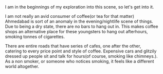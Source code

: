 I am in the beginnings of my exploration into this scene, so let's get into it. 

I am not really an avid consumer of coffee(or tea for that matter)
Ahmedabad is sort of an anomaly in the evening/nightlife scene of things. Due to being a dry state, there are no bars to hang out in. This makes coffee shops an alternative place for these youngsters to hang out afterhours, smoking tonnes of cigarettes.

There are entire roads that have series of cafes, one after the other, catering to every price point and style of coffee. Expensive cars and glitzily dressed up people sit and talk for hours(of course, smoking like chimneys.). As a non smoker, or someone who notices smoking, it feels like a different world altogether. 